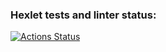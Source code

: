 ### Hexlet tests and linter status:
[![Actions Status](https://github.com/Jesterchit/frontend-project-44/actions/workflows/hexlet-check.yml/badge.svg)](https://github.com/Jesterchit/frontend-project-44/actions)